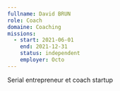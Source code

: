 ```yaml
---
fullname: David BRUN
role: Coach
domaine: Coaching
missions:
  - start: 2021-06-01
    end: 2021-12-31
    status: independent
    employer: Octo
---
```


Serial entrepreneur et coach startup

